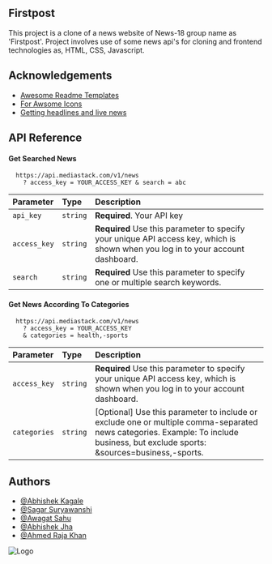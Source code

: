
## Firstpost

This project is a clone of a news website of News-18 group name as 'Firstpost'.
Project involves use of some news api's for cloning and frontend technologies as, HTML, CSS, Javascript.





## Acknowledgements

 - [Awesome Readme Templates](https://readme.so/editor)
 - [For Awsome Icons](https://fontawesome.com/icons)
 - [Getting headlines and live news](https://mediastack.com/documentation)
 


## API Reference

#### Get Searched News

```http
  https://api.mediastack.com/v1/news
    ? access_key = YOUR_ACCESS_KEY & search = abc
```

| Parameter | Type     | Description                |
| :-------- | :------- | :------------------------- |
| `api_key` | `string` | **Required**. Your API key |
| `access_key`|`string`|**Required** Use this parameter to specify your unique API access key, which is shown when you log in to your account dashboard.|
| `search`  |`string`|**Required** Use this parameter to specify one or multiple search keywords.|

#### Get News According To Categories

```http
  https://api.mediastack.com/v1/news
    ? access_key = YOUR_ACCESS_KEY
    & categories = health,-sports
```

| Parameter | Type     | Description                       |
| :-------- | :------- | :-------------------------------- |
|`access_key`| `string`|**Required** Use this parameter to specify your unique API access key, which is shown when you log in to your account dashboard.|
| `categories`      | `string` | [Optional] Use this parameter to include or exclude one or multiple comma-separated news categories. Example: To include business, but exclude sports: &sources=business,-sports. |




## Authors

- [@Abhishek Kagale](https://github.com/abhishek11125)
- [@Sagar Suryawanshi](https://github.com/SagarSuryawans)
- [@Awagat Sahu](https://github.com/Swagatsahu99)
- [@Abhishek Jha](https://github.com/3003abhishek)
- [@Ahmed Raja Khan](https://github.com/ahmed700366)


![Logo](https://getlogo.net/wp-content/uploads/2020/04/firstpost-logo-vector.png)

